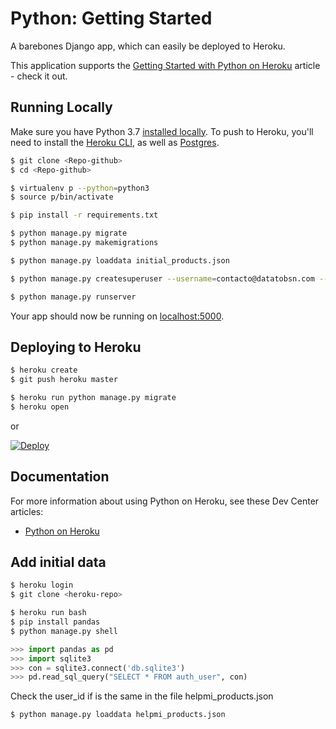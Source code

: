 # Python: Getting Started

A barebones Django app, which can easily be deployed to Heroku.

This application supports the [Getting Started with Python on Heroku](https://devcenter.heroku.com/articles/getting-started-with-python) article - check it out.

## Running Locally

Make sure you have Python 3.7 [installed locally](http://install.python-guide.org). To push to Heroku, you'll need to install the [Heroku CLI](https://devcenter.heroku.com/articles/heroku-cli), as well as [Postgres](https://devcenter.heroku.com/articles/heroku-postgresql#local-setup).

```sh
$ git clone <Repo-github>
$ cd <Repo-github>

$ virtualenv p --python=python3
$ source p/bin/activate

$ pip install -r requirements.txt

$ python manage.py migrate
$ python manage.py makemigrations

$ python manage.py loaddata initial_products.json

$ python manage.py createsuperuser --username=contacto@datatobsn.com --email=contacto@datatobsn.com

$ python manage.py runserver

```

Your app should now be running on [localhost:5000](http://localhost:8000/).

## Deploying to Heroku

```sh
$ heroku create
$ git push heroku master

$ heroku run python manage.py migrate
$ heroku open
```
or

[![Deploy](https://www.herokucdn.com/deploy/button.svg)](https://heroku.com/deploy)

## Documentation

For more information about using Python on Heroku, see these Dev Center articles:

- [Python on Heroku](https://devcenter.heroku.com/categories/python)

## Add initial data 

```sh
$ heroku login
$ git clone <heroku-repo>

$ heroku run bash
$ pip install pandas
$ python manage.py shell

```
```python
>>> import pandas as pd 
>>> import sqlite3
>>> con = sqlite3.connect('db.sqlite3')
>>> pd.read_sql_query("SELECT * FROM auth_user", con)
```
Check the user_id if is the same in the file helpmi_products.json


```sh
$ python manage.py loaddata helpmi_products.json  
```

